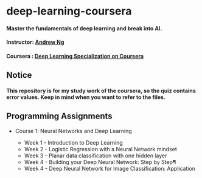 # deep-learning-coursera
####  Master the fundamentals of deep learning and break into AI.
#### Instructor: [Andrew Ng](https://www.andrewng.org/about/, "link")
#### Coursera : [Deep Learning Specialization on Coursera](https://www.coursera.org/specializations/deep-learning/, "Go link")

## Notice
#### This repository is for my study work of the coursera, so the quiz contains error values. Keep in mind when you want to refer to the files.
    
        
     
## Programming Assignments
* Course 1: Neural Networks and Deep Learning
    
  * Week 1 - Introduction to Deep Learning 
  * Week 2 - Logistic Regression with a Neural Network mindset
  * Week 3 - Planar data classification with one hidden layer
  * Week 4 -  Building your Deep Neural Network: Step by Step¶
  * Week 4 - Deep Neural Network for Image Classification: Application
